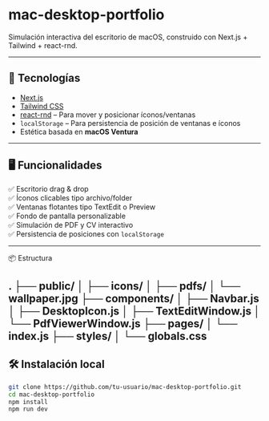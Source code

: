 # mac-desktop-portfolio

Simulación interactiva del escritorio de macOS, construido con Next.js + Tailwind + react-rnd.

---

## 🚀 Tecnologías

- [Next.js](https://nextjs.org/)
- [Tailwind CSS](https://tailwindcss.com/)
- [react-rnd](https://github.com/bokuweb/react-rnd) – Para mover y posicionar íconos/ventanas
- `localStorage` – Para persistencia de posición de ventanas e íconos
- Estética basada en **macOS Ventura**

---

## 🖥️ Funcionalidades

✅ Escritorio drag & drop  
✅ Íconos clicables tipo archivo/folder  
✅ Ventanas flotantes tipo TextEdit o Preview  
✅ Fondo de pantalla personalizable  
✅ Simulación de PDF y CV interactivo  
✅ Persistencia de posiciones con `localStorage`

---

📦 Estructura

.
├── public/
│   ├── icons/
│   ├── pdfs/
│   └── wallpaper.jpg
├── components/
│   ├── Navbar.js
│   ├── DesktopIcon.js
│   ├── TextEditWindow.js
│   └── PdfViewerWindow.js
├── pages/
│   └── index.js
├── styles/
│   └── globals.css
---

## 🛠️ Instalación local

```bash
git clone https://github.com/tu-usuario/mac-desktop-portfolio.git
cd mac-desktop-portfolio
npm install
npm run dev
```


